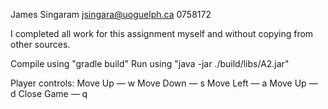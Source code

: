 James Singaram
jsingara@uoguelph.ca
0758172

I completed all work for this assignment myself and without copying from other sources.

Compile using "gradle build"
Run using "java -jar ./build/libs/A2.jar"

Player controls:
Move Up — w
Move Down — s
Move Left — a
Move Up — d
Close Game — q


